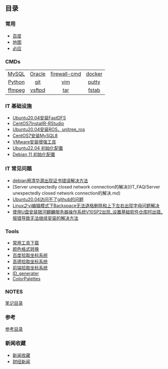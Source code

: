 ## 目录
### 常用
* [百度](https://www.baidu.com/)
* [地图](http://www.gditu.net/)
* [必应](https://cn.bing.com/)

### CMDs
|  |  |  |   |
| :----: | :----: | :----: | :----: |
|  [MySQL ](itnotes/MySQL.md) |[Oracle](itnotes/Oracle.md)|[firewall-cmd](itnotes/FirewallCmd.md)|[docker](itnotes/docker.md)|
|[Python](itnotes/Python.md)|[git](itnotes/GitCmds.md)|[vim](itnotes/VimCmds.md)|[putty](itnotes/putty.md)|
|[ffmpeg](itnotes/ffmpeg.md)|[vsftpd](itnotes/vsftpd.md)|[tar](itnotes/tarCMDs.md)|[fstab](itnotes/fstab.md)|


### IT 基础设施

* [Ubuntu20.04安装FastDFS](IT_infrastructure/Ubuntu20.04InstallFastDFS.md)
* [CentOS7InstallR-RStudio](IT_infrastructure/CentOS7InstallR-RStudio.md)
* [Ubuntu20.04安装ROS、unitree_ros](IT_infrastructure/Ubuntu20.04Install_unitree_ros.md)
* [CentOS7安装MySQL8](IT_infrastructure/CentOS7InstallMySQL8.md)
* [VMware安装增强工具](IT_infrastructure/VMware安装增强工具.md)
* [Ubuntu22.04 初始化配置](itnotes/ubuntu2204init.md)
* [Debian 11 初始化配置](itnotes/debian11init.md)



### IT 常见问题
* [debian用清华源出现证书错误解决方法](IT_FAQ/debian用清华源出现证书错误解决方法.md)
* [Server unexpectedly closed network connection的解决](IT_FAQ/Server unexpectedly closed network connection的解决.md)
* [Ubuntu20.04访问不了github的问题](IT_FAQ/Ubuntu20.04访问不了github的问题.md)
* [Linux之vi编辑模式下Backspace无法退格删除和上下左右出现字母问题解决](IT_FAQ/Linux之vi编辑模式下Backspace无法退格删除和上下左右出现字母问题解决.md)
* [使用U盘安装银河麒麟服务器操作系统V10SP2出现_设置基础软件仓库时出错_报错导致无法继续安装的解决方法](IT_FAQ/使用U盘安装银河麒麟服务器操作系统V10SP2出现_设置基础软件仓库时出错_报错导致无法继续安装的解决方法.md)




### Tools

* [常用工具下载](itnotes/devtools.md)
* [颜色格式转换](https://tools.fun/color.html)
* [百度拾取坐标系统](https://api.map.baidu.com/lbsapi/getpoint/index.html)
* [高德拾取坐标系统](https://lbs.amap.com/console/show/picker)
* [前端拾取坐标系统](http://geojson.io/#map=16/30.8154/120.4920)
* [ID_generater](http://sfz.uzuzuz.com/?region=320506&birthday=19860511&sex=2&num=5&r=39)
* [ColorPalettes](static/ColorPalettes.html)

### NOTES
[笔记目录](notes/notes_index.md)

### 参考
[参考目录](referrence/referrence_index.md)

### 新闻收藏
* [新闻收藏](news/news_index.md)
* [财经新闻](news/news_finance.md)

